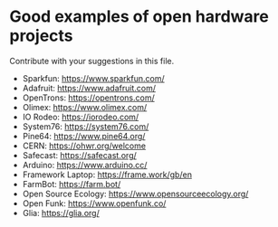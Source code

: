# Good examples of open hardware projects

Contribute with your suggestions in this file.

- Sparkfun: https://www.sparkfun.com/
- Adafruit: https://www.adafruit.com/
- OpenTrons: https://opentrons.com/
- Olimex: https://www.olimex.com/
- IO Rodeo: https://iorodeo.com/
- System76: https://system76.com/
- Pine64: https://www.pine64.org/
- CERN: https://ohwr.org/welcome
- Safecast: https://safecast.org/
- Arduino: https://www.arduino.cc/
- Framework Laptop: https://frame.work/gb/en
- FarmBot: https://farm.bot/
- Open Source Ecology: https://www.opensourceecology.org/
- Open Funk: https://www.openfunk.co/
- Glia: https://glia.org/
